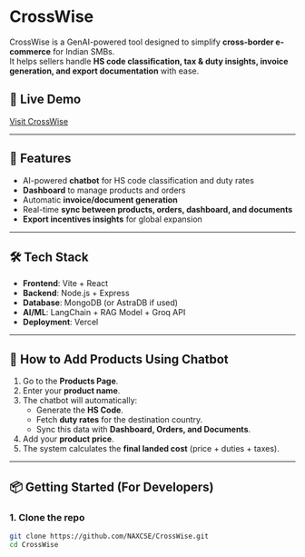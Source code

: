 # CrossWise  

CrossWise is a GenAI-powered tool designed to simplify **cross-border e-commerce** for Indian SMBs.  
It helps sellers handle **HS code classification, tax & duty insights, invoice generation, and export documentation** with ease.  

## 🚀 Live Demo  
[Visit CrossWise](https://cross-wise.vercel.app)  

---

## 📌 Features  
- AI-powered **chatbot** for HS code classification and duty rates  
- **Dashboard** to manage products and orders  
- Automatic **invoice/document generation**  
- Real-time **sync between products, orders, dashboard, and documents**  
- **Export incentives insights** for global expansion  

---

## 🛠️ Tech Stack  
- **Frontend**: Vite + React  
- **Backend**: Node.js + Express  
- **Database**: MongoDB (or AstraDB if used)  
- **AI/ML**: LangChain + RAG Model + Groq API  
- **Deployment**: Vercel  

---

## 📖 How to Add Products Using Chatbot  
1. Go to the **Products Page**.  
2. Enter your **product name**.  
3. The chatbot will automatically:  
   - Generate the **HS Code**.  
   - Fetch **duty rates** for the destination country.  
   - Sync this data with **Dashboard, Orders, and Documents**.  
4. Add your **product price**.  
5. The system calculates the **final landed cost** (price + duties + taxes).  

---

## 📦 Getting Started (For Developers)  

### 1. Clone the repo  
```bash
git clone https://github.com/NAXCSE/CrossWise.git
cd CrossWise
